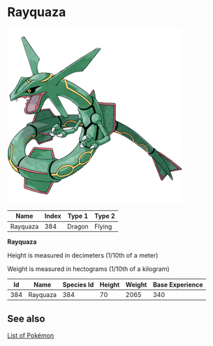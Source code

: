 # Rayquaza


![Rayquaza](images/384.png)

| **Name** | **Index** | **Type 1** | **Type 2** |
|----|----|----|----|
| Rayquaza | 384 | Dragon | Flying  |

**Rayquaza** 


Height is measured in decimeters (1/10th of a meter)

Weight is measured in hectograms (1/10th of a kilogram)

| **Id** | **Name** | **Species Id** | **Height** | **Weight** | **Base Experience** |
|--------|----------|----------------|------------|------------|---------------------|
| 384 | Rayquaza | 384 | 70 | 2065 | 340 |


## See also

[List of Pokémon](../pokemon.md)
